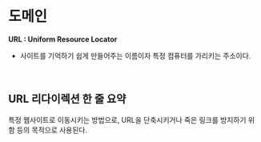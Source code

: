 # 도메인

__URL : Uniform Resource Locator__

 - 사이트를 기억하기 쉽게 만들어주는 이름이자 특정 컴퓨터를 가리키는 주소이다.

<br>

 ## URL 리다이렉션 한 줄 요약

  특정 웹사이트로 이동시키는 방법으로, URL을 단축시키거나 죽은 링크를 방지하기 위함 등의 목적으로 사용된다.
